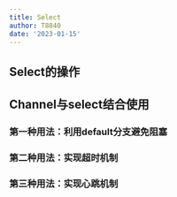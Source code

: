 ```yaml
---
title: Select
author: T8840
date: '2023-01-15'
---
```



## Select的操作



## Channel与select结合使用

### 第一种用法：利用default分支避免阻塞

### 第二种用法：实现超时机制

### 第三种用法：实现心跳机制